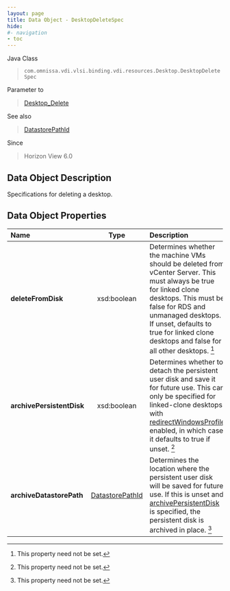 ```yaml
---
layout: page
title: Data Object - DesktopDeleteSpec
hide:
#- navigation
- toc
---
```






Java Class
> `com.omnissa.vdi.vlsi.binding.vdi.resources.Desktop.DesktopDeleteSpec`

Parameter to
> [Desktop_Delete](vdi.resources.Desktop.md#delete)

See also
> [DatastorePathId](vdi.entity.DatastorePathId.md)

Since
> Horizon View 6.0


## Data Object Description

Specifications for deleting a desktop.

## Data Object Properties

 Name | Type | Description
:---|:---:|:---
**deleteFromDisk**|  xsd:boolean|  Determines whether the machine VMs should be deleted from vCenter Server. This must always be true for linked clone desktops. This must be false for RDS and unmanaged desktops. If unset, defaults to true for linked clone desktops and false for all other desktops. [^1]
**archivePersistentDisk**|  xsd:boolean|  Determines whether to detach the persistent user disk and save it for future use. This can only be specified for linked-clone desktops with [redirectWindowsProfile](vdi.resources.Desktop.PersistentDiskSettings.md#redirectWindowsProfile) enabled, in which case it defaults to true if unset. [^1]
**archiveDatastorePath**| [DatastorePathId](vdi.entity.DatastorePathId.md)|  Determines the location where the persistent user disk will be saved for future use. If this is unset and [archivePersistentDisk](vdi.resources.Desktop.DesktopDeleteSpec.md#archivePersistentDisk) is specified, the persistent disk is archived in place. [^1]


 


[^1]: This property need not be set.